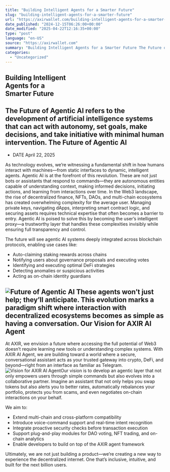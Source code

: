 ```yaml
---
title: "Building Intelligent Agents for a Smarter Future"
slug: "building-intelligent-agents-for-a-smarter-future"
url: "https://axirwallet.com/building-intelligent-agents-for-a-smarter-future/"
date_published: "2024-12-15T06:26:00+00:00"
date_modified: "2025-04-22T12:16:35+00:00"
type: "post"
language: "en-US"
source: "https://axirwallet.com"
summary: "Building Intelligent Agents for a Smarter Future The Future of Agentic AI refers to the development of artificial intelligence systems that can act with autonomy, set goals, make decisions, and take initiative with minimal human intervention. The Future of Agentic AI DATE April 22, 2025 As technology evolves, we’re witnessing a fundamental shift in how humans interact with machines—from static interfaces to dynamic, intelligent agents. Agentic AI is at the forefront of this revolution. These are not just bots or assistants that respond to commands—they are autonomous entities capable of understanding context, making informed decisions, initiating actions, and learning from [&hellip;]"
categories:
  - "Uncategorized"
---
```


Building Intelligent   
Agents for a   
Smarter Future
------------------------------------------------------

 The Future of Agentic AI refers to the development of artificial intelligence systems that can act with autonomy, set goals, make decisions, and take initiative with minimal human intervention. The Future of Agentic AI
------------------------

- DATE April 22, 2025
 
 As technology evolves, we’re witnessing a fundamental shift in how humans interact with machines—from static interfaces to dynamic, intelligent agents. Agentic AI is at the forefront of this revolution. These are not just bots or assistants that respond to commands—they are autonomous entities capable of understanding context, making informed decisions, initiating actions, and learning from interactions over time. ﻿In the Web3 landscape, the rise of decentralized finance, NFTs, DAOs, and multi-chain ecosystems has created overwhelming complexity for the average user. Managing private keys, navigating dApps, interpreting smart contract logic, and securing assets requires technical expertise that often becomes a barrier to entry. Agentic AI is poised to solve this by becoming the user’s intelligent proxy—a trustworthy layer that handles these complexities invisibly while ensuring full transparency and control.

The future will see agentic AI systems deeply integrated across blockchain protocols, enabling use cases like:

- Auto-claiming staking rewards across chains
- Notifying users about governance proposals and executing votes
- Identifying and executing optimal DeFi strategies
- Detecting anomalies or suspicious activities
- Acting as on-chain identity guardians

 ![Future of Agentic AI](https://axirwallet.com/wp-content/uploads/elementor/thumbs/Future-of-Agentic-AI-r4q21neizvqw1qf494tkt1aam0acbqargosj5tk6ps.png "Future of Agentic AI") These agents won’t just help; they’ll anticipate. This evolution marks a paradigm shift where interaction with decentralized ecosystems becomes as simple as having a conversation. Our Vision for AXIR AI Agent 
-----------------------------

 At AXIR, we envision a future where accessing the full potential of Web3 doesn’t require learning new tools or understanding complex systems. With AXIR AI Agent, we are building toward a world where a secure, conversational assistant acts as your trusted gateway into crypto, DeFi, and beyond—right from an interface as familiar as Telegram. ![Vision for AXIR AI Agent](https://axirwallet.com/wp-content/uploads/elementor/thumbs/Vision-for-AXIR-AI-Agent-r4q23j2wnybpemw3krogcoyhhwk13pcsi1eubmqbr4.png "Vision for AXIR AI Agent")﻿Our vision is to develop an agentic layer that not only empowers users through simple commands but also evolves into a collaborative partner. Imagine an assistant that not only helps you swap tokens but also alerts you to better rates, automatically rebalances your portfolio, protects you from scams, and even negotiates on-chain interactions on your behalf.

We aim to:

- Extend multi-chain and cross-platform compatibility
- Introduce voice-command support and real-time intent recognition
- Integrate proactive security checks before transaction execution
- Support plug-and-play modules for DAO voting, NFT trading, and on-chain analytics
- Enable developers to build on top of the AXIR agent framework

Ultimately, we are not just building a product—we’re creating a new way to experience the decentralized internet. One that’s inclusive, intuitive, and built for the next billion users.